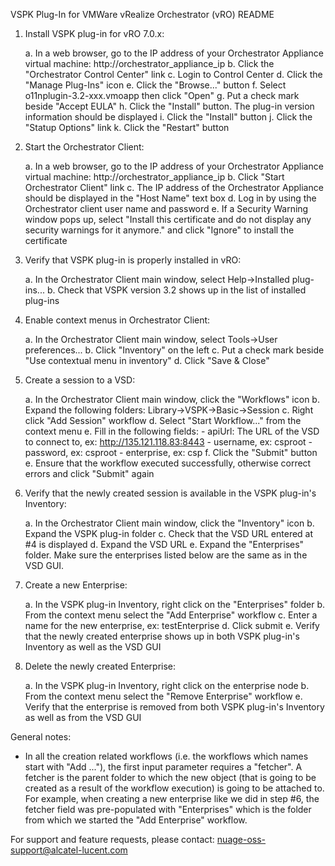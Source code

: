 VSPK Plug-In for VMWare vRealize Orchestrator (vRO) README

1. Install VSPK plug-in for vRO 7.0.x:

   a. In a web browser, go to the IP address of your Orchestrator Appliance virtual machine: http://orchestrator_appliance_ip
   b. Click the "Orchestrator Control Center" link
   c. Login to Control Center
   d. Click the "Manage Plug-Ins" icon
   e. Click the "Browse..." button
   f. Select o11nplugin-3.2-xxx.vmoapp then click "Open"
   g. Put a check mark beside "Accept EULA"
   h. Click the "Install" button. The plug-in version information should be displayed
   i. Click the "Install" button
   j. Click the "Statup Options" link
   k. Click the "Restart" button

2. Start the Orchestrator Client:

   a. In a web browser, go to the IP address of your Orchestrator Appliance virtual machine: http://orchestrator_appliance_ip
   b. Click "Start Orchestrator Client" link
   c. The IP address of the Orchestrator Appliance should be displayed in the "Host Name" text box
   d. Log in by using the Orchestrator client user name and password
   e. If a Security Warning window pops up, select "Install this certificate and do not display any security warnings for it anymore." and click "Ignore" to install the certificate

3. Verify that VSPK plug-in is properly installed in vRO:

   a. In the Orchestrator Client main window, select Help->Installed plug-ins...
   b. Check that VSPK version 3.2 shows up in the list of installed plug-ins

5. Enable context menus in Orchestrator Client:

   a. In the Orchestrator Client main window, select Tools->User preferences...
   b. Click "Inventory" on the left
   c. Put a check mark beside "Use contextual menu in inventory"
   d. Click "Save & Close"

4. Create a session to a VSD:

   a. In the Orchestrator Client main window, click the "Workflows" icon
   b. Expand the following folders: Library->VSPK->Basic->Session
   c. Right click "Add Session" workflow
   d. Select "Start Workflow..." from the context menu
   e. Fill in the following fields:
         - apiUrl: The URL of the VSD to connect to, ex: http://135.121.118.83:8443
         - username, ex: csproot
         - password, ex: csproot
         - enterprise, ex: csp
   f. Click the "Submit" button
   e. Ensure that the workflow executed successfully, otherwise correct errors and click "Submit" again

5. Verify that the newly created session is available in the VSPK plug-in's Inventory:

   a. In the Orchestrator Client main window, click the "Inventory" icon
   b. Expand the VSPK plug-in folder
   c. Check that the VSD URL entered at #4 is displayed
   d. Expand the VSD URL
   e. Expand the "Enterprises" folder. Make sure the enterprises listed below are the same as in the VSD GUI.

6. Create a new Enterprise:

   a. In the VSPK plug-in Inventory, right click on the "Enterprises" folder
   b. From the context menu select the "Add Enterprise" workflow
   c. Enter a name for the new enterprise, ex: testEnterprise
   d. Click submit
   e. Verify that the newly created enterprise shows up in both VSPK plug-in's Inventory as well as the VSD GUI

7. Delete the newly created Enterprise:

   a. In the VSPK plug-in Inventory, right click on the enterprise node
   b. From the context menu select the "Remove Enterprise" workflow
   e. Verify that the enterprise is removed from both VSPK plug-in's Inventory as well as from the VSD GUI

General notes:

   - In all the creation related workflows (i.e. the workflows which names start with "Add ..."), 
     the first input parameter requires a "fetcher". A fetcher is the parent folder to which the new object 
     (that is going to be created as a result of the workflow execution) is going to be attached to. 
     For example, when creating a new enterprise like we did in step #6, the fetcher field was pre-populated 
     with "Enterprises" which is the folder from which we started the "Add Enterprise" workflow.

For support and feature requests, please contact:
nuage-oss-support@alcatel-lucent.com